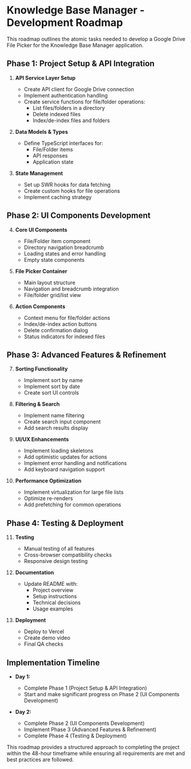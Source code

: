 # Knowledge Base Manager - Development Roadmap

This roadmap outlines the atomic tasks needed to develop a Google Drive File Picker for the Knowledge Base Manager application.

## Phase 1: Project Setup & API Integration

1. **API Service Layer Setup**
   - Create API client for Google Drive connection
   - Implement authentication handling
   - Create service functions for file/folder operations:
     - List files/folders in a directory
     - Delete indexed files
     - Index/de-index files and folders

2. **Data Models & Types**
   - Define TypeScript interfaces for:
     - File/Folder items
     - API responses
     - Application state

3. **State Management**
   - Set up SWR hooks for data fetching
   - Create custom hooks for file operations
   - Implement caching strategy

## Phase 2: UI Components Development

4. **Core UI Components**
   - File/Folder item component
   - Directory navigation breadcrumb
   - Loading states and error handling
   - Empty state components

5. **File Picker Container**
   - Main layout structure
   - Navigation and breadcrumb integration
   - File/folder grid/list view

6. **Action Components**
   - Context menu for file/folder actions
   - Index/de-index action buttons
   - Delete confirmation dialog
   - Status indicators for indexed files

## Phase 3: Advanced Features & Refinement

7. **Sorting Functionality**
   - Implement sort by name
   - Implement sort by date
   - Create sort UI controls

8. **Filtering & Search**
   - Implement name filtering
   - Create search input component
   - Add search results display

9. **UI/UX Enhancements**
   - Implement loading skeletons
   - Add optimistic updates for actions
   - Implement error handling and notifications
   - Add keyboard navigation support

10. **Performance Optimization**
    - Implement virtualization for large file lists
    - Optimize re-renders
    - Add prefetching for common operations

## Phase 4: Testing & Deployment

11. **Testing**
    - Manual testing of all features
    - Cross-browser compatibility checks
    - Responsive design testing

12. **Documentation**
    - Update README with:
      - Project overview
      - Setup instructions
      - Technical decisions
      - Usage examples

13. **Deployment**
    - Deploy to Vercel
    - Create demo video
    - Final QA checks

## Implementation Timeline

- **Day 1:**
  - Complete Phase 1 (Project Setup & API Integration)
  - Start and make significant progress on Phase 2 (UI Components Development)

- **Day 2:**
  - Complete Phase 2 (UI Components Development)
  - Implement Phase 3 (Advanced Features & Refinement)
  - Complete Phase 4 (Testing & Deployment)

This roadmap provides a structured approach to completing the project within the 48-hour timeframe while ensuring all requirements are met and best practices are followed.
